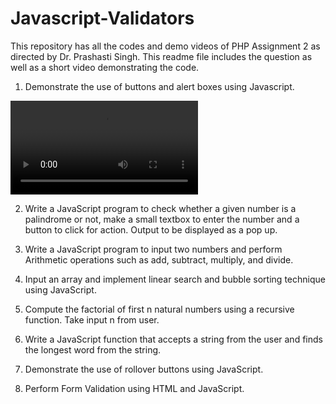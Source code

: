 # Javascript-Validators
This repository has all the codes and demo videos of PHP Assignment 2 as directed by Dr. Prashasti Singh.
This readme file includes the question as well as a short video demonstrating the code.

1. Demonstrate the use of buttons and alert boxes using Javascript.

![](Videos//Buttons_and_alert_boxes.mp4 ) 

2. Write a JavaScript program to check whether a given number is a palindrome or not, make a small textbox to enter the number and a button to click for action. Output to be displayed as a pop up.



3. Write a JavaScript program to input two numbers and perform Arithmetic operations such as add, subtract, multiply, and divide.



4. Input an array and implement linear search and bubble sorting technique using JavaScript.



5. Compute the factorial of first n natural numbers using a recursive function. Take input n from user.



6. Write a JavaScript function that accepts a string from the user and finds the longest word from the string.



7. Demonstrate the use of rollover buttons using JavaScript.



8. Perform Form Validation using HTML and JavaScript.
